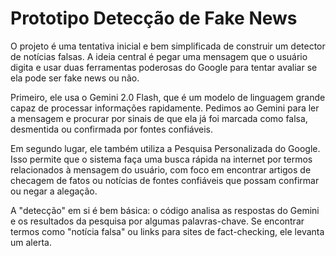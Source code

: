 # Prototipo Detecção de Fake News

O projeto é uma tentativa inicial e bem simplificada de construir um detector de notícias falsas. A ideia central é pegar uma mensagem que o usuário digita e usar duas ferramentas poderosas do Google para tentar avaliar se ela pode ser fake news ou não.

Primeiro, ele usa o Gemini 2.0 Flash, que é um modelo de linguagem grande capaz de processar informações rapidamente. Pedimos ao Gemini para ler a mensagem e procurar por sinais de que ela já foi marcada como falsa, desmentida ou confirmada por fontes confiáveis.

Em segundo lugar, ele também utiliza a Pesquisa Personalizada do Google. Isso permite que o sistema faça uma busca rápida na internet por termos relacionados à mensagem do usuário, com foco em encontrar artigos de checagem de fatos ou notícias de fontes confiáveis que possam confirmar ou negar a alegação.

A "detecção" em si é bem básica: o código analisa as respostas do Gemini e os resultados da pesquisa por algumas palavras-chave. Se encontrar termos como "notícia falsa" ou links para sites de fact-checking, ele levanta um alerta.
